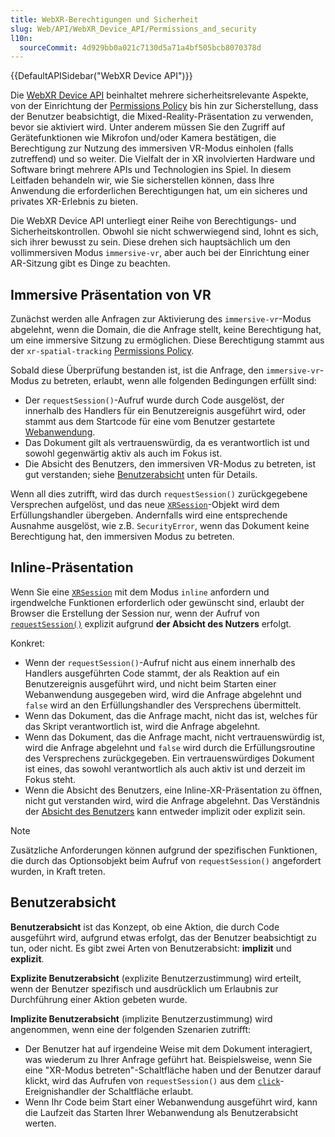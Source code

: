 ```yaml
---
title: WebXR-Berechtigungen und Sicherheit
slug: Web/API/WebXR_Device_API/Permissions_and_security
l10n:
  sourceCommit: 4d929bb0a021c7130d5a71a4bf505bcb8070378d
---
```


{{DefaultAPISidebar("WebXR Device API")}}

Die [WebXR Device API](/de/docs/Web/API/WebXR_Device_API) beinhaltet mehrere sicherheitsrelevante Aspekte, von der Einrichtung der [Permissions Policy](/de/docs/Web/HTTP/Guides/Permissions_Policy) bis hin zur Sicherstellung, dass der Benutzer beabsichtigt, die Mixed-Reality-Präsentation zu verwenden, bevor sie aktiviert wird. Unter anderem müssen Sie den Zugriff auf Gerätefunktionen wie Mikrofon und/oder Kamera bestätigen, die Berechtigung zur Nutzung des immersiven VR-Modus einholen (falls zutreffend) und so weiter. Die Vielfalt der in XR involvierten Hardware und Software bringt mehrere APIs und Technologien ins Spiel. In diesem Leitfaden behandeln wir, wie Sie sicherstellen können, dass Ihre Anwendung die erforderlichen Berechtigungen hat, um ein sicheres und privates XR-Erlebnis zu bieten.

Die WebXR Device API unterliegt einer Reihe von Berechtigungs- und Sicherheitskontrollen. Obwohl sie nicht schwerwiegend sind, lohnt es sich, sich ihrer bewusst zu sein. Diese drehen sich hauptsächlich um den vollimmersiven Modus `immersive-vr`, aber auch bei der Einrichtung einer AR-Sitzung gibt es Dinge zu beachten.

## Immersive Präsentation von VR

Zunächst werden alle Anfragen zur Aktivierung des `immersive-vr`-Modus abgelehnt, wenn die Domain, die die Anfrage stellt, keine Berechtigung hat, um eine immersive Sitzung zu ermöglichen. Diese Berechtigung stammt aus der `xr-spatial-tracking` [Permissions Policy](/de/docs/Web/HTTP/Guides/Permissions_Policy).

Sobald diese Überprüfung bestanden ist, ist die Anfrage, den `immersive-vr`-Modus zu betreten, erlaubt, wenn alle folgenden Bedingungen erfüllt sind:

- Der `requestSession()`-Aufruf wurde durch Code ausgelöst, der innerhalb des Handlers für ein Benutzereignis ausgeführt wird, oder stammt aus dem Startcode für eine vom Benutzer gestartete [Webanwendung](/de/docs/Web/Progressive_web_apps).
- Das Dokument gilt als vertrauenswürdig, da es verantwortlich ist und sowohl gegenwärtig aktiv als auch im Fokus ist.
- Die Absicht des Benutzers, den immersiven VR-Modus zu betreten, ist gut verstanden; siehe [Benutzerabsicht](#benutzerabsicht) unten für Details.

Wenn all dies zutrifft, wird das durch `requestSession()` zurückgegebene Versprechen aufgelöst, und das neue [`XRSession`](/de/docs/Web/API/XRSession)-Objekt wird dem Erfüllungshandler übergeben. Andernfalls wird eine entsprechende Ausnahme ausgelöst, wie z.B. `SecurityError`, wenn das Dokument keine Berechtigung hat, den immersiven Modus zu betreten.

## Inline-Präsentation

Wenn Sie eine [`XRSession`](/de/docs/Web/API/XRSession) mit dem Modus `inline` anfordern und irgendwelche Funktionen erforderlich oder gewünscht sind, erlaubt der Browser die Erstellung der Session nur, wenn der Aufruf von [`requestSession()`](/de/docs/Web/API/XRSystem/requestSession) explizit aufgrund **der Absicht des Nutzers** erfolgt.

Konkret:

- Wenn der `requestSession()`-Aufruf nicht aus einem innerhalb des Handlers ausgeführten Code stammt, der als Reaktion auf ein Benutzereignis ausgeführt wird, und nicht beim Starten einer Webanwendung ausgegeben wird, wird die Anfrage abgelehnt und `false` wird an den Erfüllungshandler des Versprechens übermittelt.
- Wenn das Dokument, das die Anfrage macht, nicht das ist, welches für das Skript verantwortlich ist, wird die Anfrage abgelehnt.
- Wenn das Dokument, das die Anfrage macht, nicht vertrauenswürdig ist, wird die Anfrage abgelehnt und `false` wird durch die Erfüllungsroutine des Versprechens zurückgegeben. Ein vertrauenswürdiges Dokument ist eines, das sowohl verantwortlich als auch aktiv ist und derzeit im Fokus steht.
- Wenn die Absicht des Benutzers, eine Inline-XR-Präsentation zu öffnen, nicht gut verstanden wird, wird die Anfrage abgelehnt. Das Verständnis der [Absicht des Benutzers](#benutzerabsicht) kann entweder implizit oder explizit sein.

> [!NOTE]
> Zusätzliche Anforderungen können aufgrund der spezifischen Funktionen, die durch das Optionsobjekt beim Aufruf von `requestSession()` angefordert wurden, in Kraft treten.

## Benutzerabsicht

**Benutzerabsicht** ist das Konzept, ob eine Aktion, die durch Code ausgeführt wird, aufgrund etwas erfolgt, das der Benutzer beabsichtigt zu tun, oder nicht. Es gibt zwei Arten von Benutzerabsicht: **implizit** und **explizit**.

**Explizite Benutzerabsicht** (explizite Benutzerzustimmung) wird erteilt, wenn der Benutzer spezifisch und ausdrücklich um Erlaubnis zur Durchführung einer Aktion gebeten wurde.

**Implizite Benutzerabsicht** (implizite Benutzerzustimmung) wird angenommen, wenn eine der folgenden Szenarien zutrifft:

- Der Benutzer hat auf irgendeine Weise mit dem Dokument interagiert, was wiederum zu Ihrer Anfrage geführt hat. Beispielsweise, wenn Sie eine "XR-Modus betreten"-Schaltfläche haben und der Benutzer darauf klickt, wird das Aufrufen von `requestSession()` aus dem [`click`](/de/docs/Web/API/Element/click_event)-Ereignishandler der Schaltfläche erlaubt.
- Wenn Ihr Code beim Start einer Webanwendung ausgeführt wird, kann die Laufzeit das Starten Ihrer Webanwendung als Benutzerabsicht werten.
